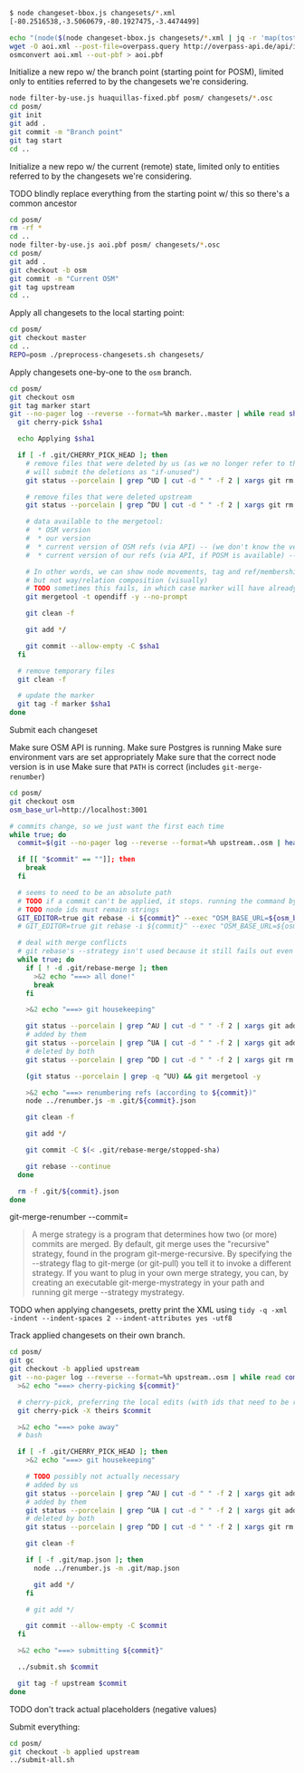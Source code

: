 ```bash
$ node changeset-bbox.js changesets/*.xml
[-80.2516538,-3.5060679,-80.1927475,-3.4474499]
```


```bash
echo "(node($(node changeset-bbox.js changesets/*.xml | jq -r 'map(tostring) | [.[1], .[0], .[3], .[2]] | join(",")'));<;>>;>;);out meta;" > overpass.query
wget -O aoi.xml --post-file=overpass.query http://overpass-api.de/api/interpreter
osmconvert aoi.xml --out-pbf > aoi.pbf
```

Initialize a new repo w/ the branch point (starting point for POSM), limited only to entities referred to by the changesets we're considering.

```bash
node filter-by-use.js huaquillas-fixed.pbf posm/ changesets/*.osc
cd posm/
git init
git add .
git commit -m "Branch point"
git tag start
cd ..
```

Initialize a new repo w/ the current (remote) state, limited only to entities referred to by the changesets we're considering.

TODO blindly replace everything from the starting point w/ this so there's a common ancestor

```bash
cd posm/
rm -rf *
cd ..
node filter-by-use.js aoi.pbf posm/ changesets/*.osc
cd posm/
git add .
git checkout -b osm
git commit -m "Current OSM"
git tag upstream
cd ..
```

Apply all changesets to the local starting point:

```bash
cd posm/
git checkout master
cd ..
REPO=posm ./preprocess-changesets.sh changesets/
```

Apply changesets one-by-one to the `osm` branch.

```bash
cd posm/
git checkout osm
git tag marker start
git --no-pager log --reverse --format=%h marker..master | while read sha1; do
  git cherry-pick $sha1

  echo Applying $sha1

  if [ -f .git/CHERRY_PICK_HEAD ]; then
    # remove files that were deleted by us (as we no longer refer to them and
    # will submit the deletions as "if-unused")
    git status --porcelain | grep ^UD | cut -d " " -f 2 | xargs git rm

    # remove files that were deleted upstream
    git status --porcelain | grep ^DU | cut -d " " -f 2 | xargs git rm

    # data available to the mergetool:
    #  * OSM version
    #  * our version
    #  * current version of OSM refs (via API) -- (we don't know the version ref'd)
    #  * current version of our refs (via API, if POSM is available) -- (we don't know the version ref'd)

    # In other words, we can show node movements, tag and ref/membership changes
    # but not way/relation composition (visually)
    # TODO sometimes this fails, in which case marker will have already been set to $sha1
    git mergetool -t opendiff -y --no-prompt

    git clean -f

    git add */

    git commit --allow-empty -C $sha1
  fi

  # remove temporary files
  git clean -f

  # update the marker
  git tag -f marker $sha1
done
```

Submit each changeset

Make sure OSM API is running.
Make sure Postgres is running
Make sure environment vars are set appropriately
Make sure that the correct node version is in use
Make sure that `PATH` is correct (includes `git-merge-renumber`)

```bash
cd posm/
git checkout osm
osm_base_url=http://localhost:3001

# commits change, so we just want the first each time
while true; do
  commit=$(git --no-pager log --reverse --format=%h upstream..osm | head -1)

  if [[ "$commit" == ""]]; then
    break
  fi

  # seems to need to be an absolute path
  # TODO if a commit can't be applied, it stops. running the command by hand works, so maybe it can be a merge strategy / whatever (git-merge-test)
  # TODO node ids must remain strings
  GIT_EDITOR=true git rebase -i ${commit}^ --exec "OSM_BASE_URL=${osm_base_url} $(pwd)/../apply-or-update.sh ${commit}" -X theirs
  # GIT_EDITOR=true git rebase -i ${commit}^ --exec "OSM_BASE_URL=${osm_base_url} $(pwd)/../apply-or-update.sh ${commit}" --strategy renumber -X commit=${commit}

  # deal with merge conflicts
  # git rebase's --strategy isn't used because it still fails out even if it seemed to work
  while true; do
    if [ ! -d .git/rebase-merge ]; then
      >&2 echo "===> all done!"
      break
    fi

    >&2 echo "===> git housekeeping"

    git status --porcelain | grep ^AU | cut -d " " -f 2 | xargs git add
    # added by them
    git status --porcelain | grep ^UA | cut -d " " -f 2 | xargs git add
    # deleted by both
    git status --porcelain | grep ^DD | cut -d " " -f 2 | xargs git rm

    (git status --porcelain | grep -q ^UU) && git mergetool -y

    >&2 echo "===> renumbering refs (according to ${commit})"
    node ../renumber.js -m .git/${commit}.json

    git clean -f

    git add */

    git commit -C $(< .git/rebase-merge/stopped-sha)

    git rebase --continue
  done

  rm -f .git/${commit}.json
done
```

git-merge-renumber --commit=<commit>

> A merge strategy is a program that determines how two (or more) commits are merged. By default, git merge uses the "recursive" strategy, found in the program git-merge-recursive. By specifying the --strategy <strategy> flag to git-merge (or git-pull) you tell it to invoke a different strategy. If you want to plug in your own merge strategy, you can, by creating an executable git-merge-mystrategy in your path and running git merge --strategy mystrategy.

TODO when applying changesets, pretty print the XML using `tidy -q -xml -indent --indent-spaces 2 --indent-attributes yes -utf8`

Track applied changesets on their own branch.

```bash
cd posm/
git gc
git checkout -b applied upstream
git --no-pager log --reverse --format=%h upstream..osm | while read commit; do
  >&2 echo "===> cherry-picking ${commit}"

  # cherry-pick, preferring the local edits (with ids that need to be rewritten)
  git cherry-pick -X theirs $commit

  >&2 echo "===> poke away"
  # bash

  if [ -f .git/CHERRY_PICK_HEAD ]; then
    >&2 echo "===> git housekeeping"

    # TODO possibly not actually necessary
    # added by us
    git status --porcelain | grep ^AU | cut -d " " -f 2 | xargs git add
    # added by them
    git status --porcelain | grep ^UA | cut -d " " -f 2 | xargs git add
    # deleted by both
    git status --porcelain | grep ^DD | cut -d " " -f 2 | xargs git rm

    git clean -f

    if [ -f .git/map.json ]; then
      node ../renumber.js -m .git/map.json

      git add */
    fi

    # git add */

    git commit --allow-empty -C $commit
  fi

  >&2 echo "===> submitting ${commit}"

  ../submit.sh $commit

  git tag -f upstream $commit
done
```

TODO don't track actual placeholders (negative values)

Submit everything:

```bash
cd posm/
git checkout -b applied upstream
../submit-all.sh
```
